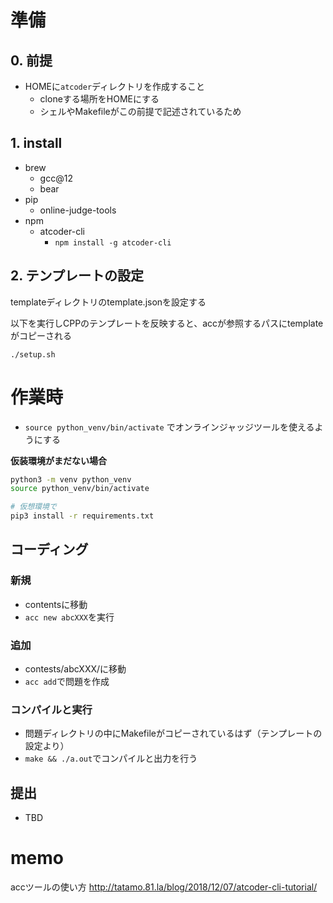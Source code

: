 
# 準備

## 0. 前提

- HOMEに`atcoder`ディレクトリを作成すること
    - cloneする場所をHOMEにする
    - シェルやMakefileがこの前提で記述されているため

## 1. install

- brew
    - gcc@12
    - bear
- pip
    - online-judge-tools
- npm
    - atcoder-cli
        - `npm install -g atcoder-cli`


## 2. テンプレートの設定

templateディレクトリのtemplate.jsonを設定する

以下を実行しCPPのテンプレートを反映すると、accが参照するパスにtemplateがコピーされる

```
./setup.sh
```

# 作業時

- `source python_venv/bin/activate` でオンラインジャッジツールを使えるようにする


**仮装環境がまだない場合**

```bash
python3 -m venv python_venv
source python_venv/bin/activate

# 仮想環境で
pip3 install -r requirements.txt
```
## コーディング

### 新規

- contentsに移動
- `acc new abcXXX`を実行

### 追加

- contests/abcXXX/に移動
- `acc add`で問題を作成

### コンパイルと実行

- 問題ディレクトリの中にMakefileがコピーされているはず（テンプレートの設定より）
- `make && ./a.out`でコンパイルと出力を行う

## 提出

- TBD

# memo

accツールの使い方
http://tatamo.81.la/blog/2018/12/07/atcoder-cli-tutorial/


